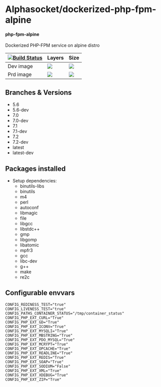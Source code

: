 # Alphasocket/dockerized-php-fpm-alpine
#### php-fpm-alpine
Dockerized PHP-FPM service on alpine distro


| [![Build Status](https://semaphoreci.com/api/v1/alphasocket/dockerized-php-fpm-alpine/branches/5.6-dev/badge.svg)](https://semaphoreci.com/alphasocket/dockerized-php-fpm-alpine) | Layers | Size  |
| ----- | ----- | ----- |
| Dev image | [![](https://images.microbadger.com/badges/image/03192859189254/dockerized-php-fpm-alpine:5.6-dev.svg)](https://microbadger.com/images/03192859189254/php-fpm-alpine:5.6-dev ) | [![](https://images.microbadger.com/badges/version/03192859189254/dockerized-php-fpm-alpine:5.6-dev.svg)](https://microbadger.com/images/03192859189254/php-fpm-alpine:5.6-dev) |
| Prd image | [![](https://images.microbadger.com/badges/image/alphasocket/php-fpm-alpine:5.6-dev.svg)](https://microbadger.com/images/alphasocket/php-fpm-alpine:5.6-dev ) | [![](https://images.microbadger.com/badges/version/alphasocket/php-fpm-alpine:5.6-dev.svg)](https://microbadger.com/images/alphasocket/php-fpm-alpine:5.6-dev) |

## Branches & Versions
- 5.6
- 5.6-dev
- 7.0
- 7.0-dev
- 7.1
- 7.1-dev
- 7.2
- 7.2-dev
- latest
- latest-dev


## Packages installed
- Setup dependencies:
  + binutils-libs
  + binutils
  + m4
  + perl
  + autoconf
  + libmagic
  + file
  + libgcc
  + libstdc++
  + gmp
  + libgomp
  + libatomic
  + mpfr3
  + gcc
  + libc-dev
  + g++
  + make
  + re2c


## Configurable envvars
~~~
CONFIG_REDINESS_TEST="true"
CONFIG_LIVENESS_TEST="true"
CONFIG_PATHS_CONTAINER_STATUS="/tmp/container_status"
CONFIG_PHP_EXT_CURL="True"
CONFIG_PHP_EXT_GD="True"
CONFIG_PHP_EXT_ICONV="True"
CONFIG_PHP_EXT_MYSQLI="True"
CONFIG_PHP_EXT_MBSTRING="True"
CONFIG_PHP_EXT_PDO_MYSQL="True"
CONFIG_PHP_EXT_MCRYPT="True"
CONFIG_PHP_EXT_OPCACHE="True"
CONFIG_PHP_EXT_READLINE="True"
CONFIG_PHP_EXT_REDIS="True"
CONFIG_PHP_EXT_SOAP="True"
CONFIG_PHP_EXT_SODIUM="False"
CONFIG_PHP_EXT_XML="True"
CONFIG_PHP_EXT_XDEBUG="True"
CONFIG_PHP_EXT_ZIP="True"
~~~
